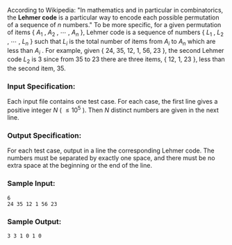 <!-- Title
Lehmer Code (35)
-->
According to Wikipedia: "In mathematics and in particular in combinatorics,
the **Lehmer code** is a particular way to encode each possible permutation of
a sequence of $n$ numbers." To be more specific, for a given permutation of
items { $A_1$ , $A_2$ , $\cdots$ , $A_n$ }, Lehmer code is a sequence of
numbers { $L_1$ , $L_2$ , $\cdots$ , $L_n$ } such that $L_i$ is the total
number of items from $A_i$ to $A_n$ which are less than $A_i$ . For example,
given { 24, 35, 12, 1, 56, 23 }, the second Lehmer code $L_2$ is 3 since from
35 to 23 there are three items, { 12, 1, 23 }, less than the second item, 35.

### Input Specification:

Each input file contains one test case. For each case, the first line gives a
positive integer $N$ ( $\le 10^5$ ). Then $N$ distinct numbers are given in
the next line.

### Output Specification:

For each test case, output in a line the corresponding Lehmer code. The
numbers must be separated by exactly one space, and there must be no extra
space at the beginning or the end of the line.

### Sample Input:

    
    
    6
    24 35 12 1 56 23

### Sample Output:

    
    
    3 3 1 0 1 0

